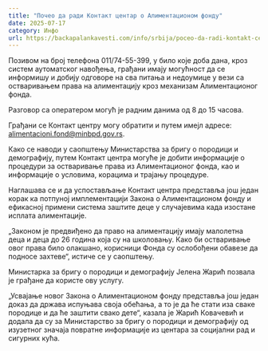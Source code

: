 ```yaml
---
title: "Почео да ради Контакт центар о Алиментационом фонду"
date: 2025-07-17
category: Инфо
url: https://backapalankavesti.com/info/srbija/poceo-da-radi-kontakt-centar-o-alimentacionom-fondu1/
---
```


Позивом на број телефона 011/74-55-399, у било које доба дана, кроз систем аутоматског навођења, грађани имају могућност да се информишу и добију одговоре на сва питања и недоумице у вези са остваривањем права на алиментацију кроз механизам Алиментационог фонда.

Разговор са оператером могућ је радним данима од 8 до 15 часова.

Грађани се Контакт центру могу обратити и путем имејл адресе: alimentacioni.fond@minbpd.gov.rs.

Како се наводи у саопштењу Министарства за бригу о породици и демографију, путем Контакт центра могуће је добити информације о процедури за остваривање права из Алиментационог фонда, као и информације о условима, корацима и трајању процедуре.

Наглашава се и да успостављање Контакт центра представља још један корак ка потпуној имплементацији Закона о Алиментационом фонду и ефикасној примени система заштите деце у случајевима када изостане исплата алиментације.

„Законом је предвиђено да право на алиментацију имају малолетна деца и деца до 26 година која су на школовању. Како би остваривање овог права било олакшано, корисници Фонда су ослобођени обавезе да подносе захтеве“, истиче се у саопштењу.

Министарка за бригу о породици и демографију Јелена Жарић позвала је грађане да користе ову услугу.

„Усвајање новог Закона о Алиментационом фонду представља још један доказ да држава испуњава своја обећања, а то је да ће стати иза сваке породице и да ће заштити свако дете“, казала је Жарић Ковачевић и додала да су за Министарство за бригу о породици и демографију од изузетног значаја повратне информације из центара за социјални рад и сигурних кућа.

